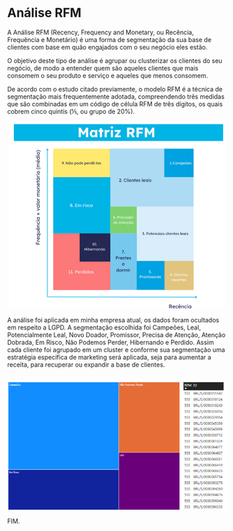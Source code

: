 # Análise RFM
A Análise RFM (Recency, Frequency and Monetary, ou Recência, Frequência e Monetário) é uma forma de segmentação da sua base de clientes com base em quão engajados com o seu negócio eles estão.

O objetivo deste tipo de análise é agrupar ou clusterizar os clientes do seu negócio, de modo a entender quem são aqueles clientes que mais consomem o seu produto e serviço e aqueles que menos consomem.

De acordo com o estudo citado previamente, o modelo RFM é a técnica de segmentação mais frequentemente adotada, compreendendo três medidas que são combinadas em um código de célula RFM de três dígitos, os quais cobrem cinco quintis (⅕, ou grupo de 20%).

<div align="center">
  <img src="https://github.com/CamilaDeAlm/RFM-Analysis/blob/main/folder/Captura%20de%20tela%202024-07-28%20095436.png" alt="Exemplo" width="largura" height="altura">
</div>

A análise foi aplicada em minha empresa atual, os dados foram ocultados em respeito a LGPD. A segmentação escolhida foi 
Campeões, Leal, Potencialmente Leal, Novo Doador, Promissor, Precisa de Atenção, Atenção Dobrada, Em Risco, Não Podemos Perder, Hibernando e 
Perdido. Assim cada cliente foi agrupado em um cluster e conforme sua segmentação uma estratégia específica de marketing será aplicada, seja para aumentar a receita, para recuperar ou expandir a base de clientes.

<div align="center">

 <img src="https://github.com/CamilaDeAlm/RFM-Analysis/blob/main/folder/Captura%20de%20tela%202024-07-28%20100453.png" alt="Exemplo" width="largura" height="altura">

</div>

FIM.
